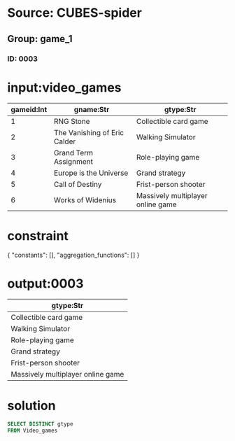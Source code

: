 # Source: CUBES-spider
## Group: game_1
### ID: 0003

# input:video_games

| gameid:Int | gname:Str | gtype:Str |
|---|---|---|
| 1 | RNG Stone | Collectible card game |
| 2 | The Vanishing of Eric Calder | Walking Simulator |
| 3 | Grand Term Assignment | Role-playing game |
| 4 | Europe is the Universe | Grand strategy |
| 5 | Call of Destiny | Frist-person shooter |
| 6 | Works of Widenius | Massively multiplayer online game |

# constraint

{
  "constants": [],
  "aggregation_functions": []
}

# output:0003

| gtype:Str |
|---|
| Collectible card game |
| Walking Simulator |
| Role-playing game |
| Grand strategy |
| Frist-person shooter |
| Massively multiplayer online game |

# solution

```sql
SELECT DISTINCT gtype
FROM Video_games
```
